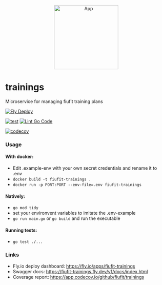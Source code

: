 <p align="center">
  <img alt="App" src="https://github.com/fiufit/app/assets/86434696/2dc48884-cd7c-4aca-ad99-e9adf2f4410d" height="200" />
</p>

# trainings

Microservice for managing fiufit training plans

[![Fly Deploy](https://github.com/fiufit/trainings/actions/workflows/fly.yml/badge.svg?branch=main)](https://github.com/fiufit/trainings/actions/workflows/fly.yml)

[![test](https://github.com/fiufit/trainings/actions/workflows/test.yml/badge.svg?branch=main)](https://github.com/fiufit/trainings/actions/workflows/test.yml)
[![Lint Go Code](https://github.com/fiufit/trainings/actions/workflows/lint.yml/badge.svg?branch=main)](https://github.com/fiufit/trainings/actions/workflows/lint.yml)


[![codecov](https://codecov.io/github/fiufit/trainings/branch/main/graph/badge.svg?token=CXUBV3XKVZ)](https://codecov.io/github/fiufit/trainings)

### Usage

#### With docker:
* Edit .example-env with your own secret credentials and rename it to .env
* `docker build -t fiufit-trainings .`
* `docker run -p PORT:PORT --env-file=.env fiufit-trainings`

#### Natively: 
* `go mod tidy`
* set your environvent variables to imitate the .env-example
* `go run main.go` or `go build` and run the executable


#### Running tests:
* `go test ./...`


### Links
* Fly.io deploy dashboard: https://fly.io/apps/fiufit-trainings
* Swagger docs: https://fiufit-trainings.fly.dev/v1/docs/index.html
* Coverage report: https://app.codecov.io/github/fiufit/trainings
